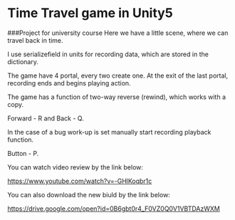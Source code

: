 # Time Travel game in Unity5

###Project for university course
Here we have a little scene, where we can travel back in time.

I use serializefield in units for recording data, which are stored in the dictionary.

The game have 4 portal, every two create one.
At the exit of the last portal, recording ends and begins playing action.

The game has a function of two-way reverse (rewind), which works with a copy. 

Forward - R and Back - Q.

In the case of a bug work-up is set manually start recording playback function. 

Button - P.


You can watch video review by the link below:

https://www.youtube.com/watch?v=-GHlKoqbr1c


You can also download the new biuld by the link below:

https://drive.google.com/open?id=0B6gbt0r4_F0VZ0Q0V1VBTDAzWXM
